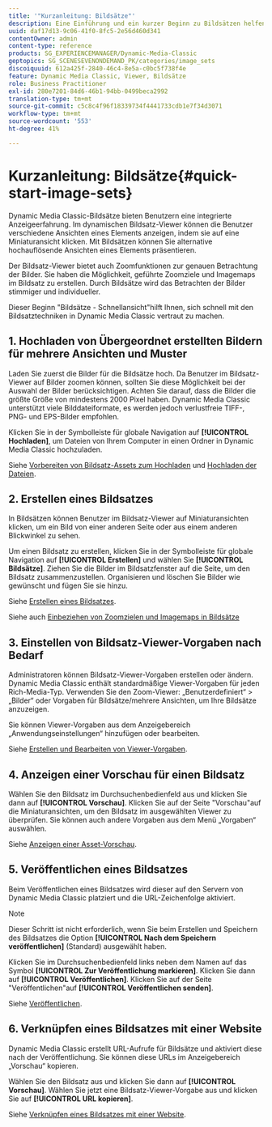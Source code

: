 ```yaml
---
title: '"Kurzanleitung: Bildsätze"'
description: Eine Einführung und ein kurzer Beginn zu Bildsätzen helfen Ihnen, sich schnell mit den Bildsatztechniken vertraut zu machen.
uuid: daf17d13-9c06-41f0-8fc5-2e56d460d341
contentOwner: admin
content-type: reference
products: SG_EXPERIENCEMANAGER/Dynamic-Media-Classic
geptopics: SG_SCENESEVENONDEMAND_PK/categories/image_sets
discoiquuid: 612a425f-2840-46c4-8e5a-c0bc5f738f4e
feature: Dynamic Media Classic, Viewer, Bildsätze
role: Business Practitioner
exl-id: 280e7201-84d6-46b1-94bb-0499beca2992
translation-type: tm+mt
source-git-commit: c5c8c4f96f18339734f4441733cdb1e7f34d3071
workflow-type: tm+mt
source-wordcount: '553'
ht-degree: 41%

---
```


# Kurzanleitung: Bildsätze{#quick-start-image-sets}

Dynamic Media Classic-Bildsätze bieten Benutzern eine integrierte Anzeigeerfahrung. Im dynamischen Bildsatz-Viewer können die Benutzer verschiedene Ansichten eines Elements anzeigen, indem sie auf eine Miniaturansicht klicken. Mit Bildsätzen können Sie alternative hochauflösende Ansichten eines Elements präsentieren.

Der Bildsatz-Viewer bietet auch Zoomfunktionen zur genauen Betrachtung der Bilder. Sie haben die Möglichkeit, geführte Zoomziele und Imagemaps im Bildsatz zu erstellen. Durch Bildsätze wird das Betrachten der Bilder stimmiger und individueller.

Dieser Beginn &quot;Bildsätze - Schnellansicht&quot;hilft Ihnen, sich schnell mit den Bildsatztechniken in Dynamic Media Classic vertraut zu machen.

## 1. Hochladen von Übergeordnet erstellten Bildern für mehrere Ansichten und Muster

Laden Sie zuerst die Bilder für die Bildsätze hoch. Da Benutzer im Bildsatz-Viewer auf Bilder zoomen können, sollten Sie diese Möglichkeit bei der Auswahl der Bilder berücksichtigen. Achten Sie darauf, dass die Bilder die größte Größe von mindestens 2000 Pixel haben. Dynamic Media Classic unterstützt viele Bilddateiformate, es werden jedoch verlustfreie TIFF-, PNG- und EPS-Bilder empfohlen.

Klicken Sie in der Symbolleiste für globale Navigation auf **[!UICONTROL Hochladen]**, um Dateien von Ihrem Computer in einen Ordner in Dynamic Media Classic hochzuladen.

Siehe [Vorbereiten von Bildsatz-Assets zum Hochladen](preparing-image-set-assets-upload.md#preparing-image-set-assets-for-upload) und [Hochladen der Dateien](uploading-files.md#uploading-your-files).

## 2. Erstellen eines Bildsatzes

In Bildsätzen können Benutzer im Bildsatz-Viewer auf Miniaturansichten klicken, um ein Bild von einer anderen Seite oder aus einem anderen Blickwinkel zu sehen.

Um einen Bildsatz zu erstellen, klicken Sie in der Symbolleiste für globale Navigation auf **[!UICONTROL Erstellen]** und wählen Sie **[!UICONTROL Bildsätze]**. Ziehen Sie die Bilder im Bildsatzfenster auf die Seite, um den Bildsatz zusammenzustellen. Organisieren und löschen Sie Bilder wie gewünscht und fügen Sie sie hinzu. 

Siehe [Erstellen eines Bildsatzes](creating-image-set.md#creating-an-image-set).

Siehe auch [Einbeziehen von Zoomzielen und Imagemaps in Bildsätze](including-zoom-targets-image-maps.md#including-zoom-targets-and-image-maps-in-image-sets)

## 3. Einstellen von Bildsatz-Viewer-Vorgaben nach Bedarf

Administratoren können Bildsatz-Viewer-Vorgaben erstellen oder ändern. Dynamic Media Classic enthält standardmäßige Viewer-Vorgaben für jeden Rich-Media-Typ. Verwenden Sie den Zoom-Viewer: „Benutzerdefiniert“ > „Bilder“ oder Vorgaben für Bildsätze/mehrere Ansichten, um Ihre Bildsätze anzuzeigen.

Sie können Viewer-Vorgaben aus dem Anzeigebereich „Anwendungseinstellungen“ hinzufügen oder bearbeiten. 

Siehe [Erstellen und Bearbeiten von Viewer-Vorgaben](application-setup.md#adding-and-editing-viewer-presets).

## 4. Anzeigen einer Vorschau für einen Bildsatz

Wählen Sie den Bildsatz im Durchsuchenbedienfeld aus und klicken Sie dann auf **[!UICONTROL Vorschau]**. Klicken Sie auf der Seite &quot;Vorschau&quot;auf die Miniaturansichten, um den Bildsatz im ausgewählten Viewer zu überprüfen. Sie können auch andere Vorgaben aus dem Menü „Vorgaben“ auswählen. 

Siehe [Anzeigen einer Asset-Vorschau](previewing-asset.md#previewing-an-asset).

## 5. Veröffentlichen eines Bildsatzes

Beim Veröffentlichen eines Bildsatzes wird dieser auf den Servern von Dynamic Media Classic platziert und die URL-Zeichenfolge aktiviert.

>[!NOTE]
>
>Dieser Schritt ist nicht erforderlich, wenn Sie beim Erstellen und Speichern des Bildsatzes die Option **[!UICONTROL Nach dem Speichern veröffentlichen]** (Standard) ausgewählt haben.

Klicken Sie im Durchsuchenbedienfeld links neben dem Namen auf das Symbol **[!UICONTROL Zur Veröffentlichung markieren]**. Klicken Sie dann auf **[!UICONTROL Veröffentlichen]**. Klicken Sie auf der Seite &quot;Veröffentlichen&quot;auf **[!UICONTROL Veröffentlichen senden]**.

Siehe [Veröffentlichen](publishing-files.md#publishing-files).

## 6. Verknüpfen eines Bildsatzes mit einer Website

Dynamic Media Classic erstellt URL-Aufrufe für Bildsätze und aktiviert diese nach der Veröffentlichung. Sie können diese URLs im Anzeigebereich „Vorschau“ kopieren.

Wählen Sie den Bildsatz aus und klicken Sie dann auf **[!UICONTROL Vorschau]**. Wählen Sie jetzt eine Bildsatz-Viewer-Vorgabe aus und klicken Sie auf **[!UICONTROL URL kopieren]**.

Siehe [Verknüpfen eines Bildsatzes mit einer Website](linking-image-set-web-page.md#linking-an-image-set-to-a-web-page).
